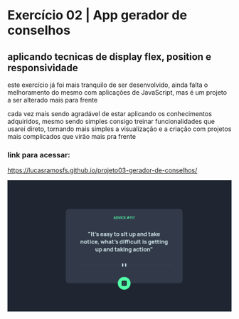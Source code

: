 # Exercício 02 | App gerador de conselhos

## aplicando tecnicas de display flex, position e responsividade

este exercício já foi mais tranquilo de ser desenvolvido, ainda falta o melhoramento do mesmo com aplicações de JavaScript, mas é um projeto a ser alterado mais para frente

cada vez mais sendo agradável de estar aplicando os conhecimentos adquiridos, mesmo sendo simples consigo treinar funcionalidades que usarei direto, tornando mais simples a visualização e a criação com projetos mais complicados que virão mais pra frente

### link para acessar:

https://lucasramosfs.github.io/projeto03-gerador-de-conselhos/ 

<img src="./src/images/final.png" alt="imagem de resultado final do exercício">

